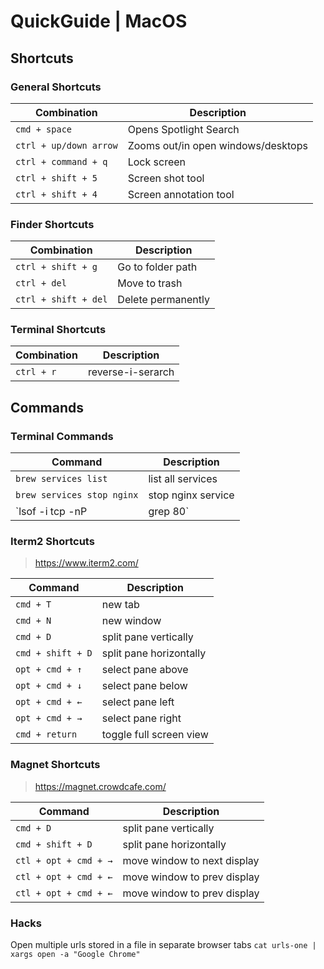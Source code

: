 # QuickGuide | MacOS

## Shortcuts

### General Shortcuts

| Combination | Description |
| --- | --- |
| `cmd + space` | Opens Spotlight Search |
| `ctrl + up/down arrow` | Zooms out/in open windows/desktops |
| `ctrl + command + q` | Lock screen |
| `ctrl + shift + 5` | Screen shot tool |
| `ctrl + shift + 4` | Screen annotation tool |

### Finder Shortcuts

| Combination | Description |
| --- | --- |
| `ctrl + shift + g` | Go to folder path |
| `ctrl + del` | Move to trash |
| `ctrl + shift + del` | Delete permanently |

### Terminal Shortcuts

| Combination | Description |
| --- | --- |
| `ctrl + r` | reverse-i-serarch |

## Commands

### Terminal Commands

| Command | Description |
| --- | --- |
| `brew services list` | list all services |
| `brew services stop nginx` | stop nginx service |
| `lsof -i tcp -nP | grep 80` | list all files using tcp protocol, with network numbers and portnumbers, then greps for 80 |

### Iterm2 Shortcuts

> <https://www.iterm2.com/>

| Command | Description |
| --- | --- |
| `cmd + T` | new tab |
| `cmd + N` | new window |
| `cmd + D` | split pane vertically |
| `cmd + shift + D` | split pane horizontally |
| `opt + cmd + ↑` | select pane above |
| `opt + cmd + ↓` | select pane below |
| `opt + cmd + ←` | select pane left |
| `opt + cmd + →` | select pane right |
| `cmd + return` | toggle full screen view |

### Magnet Shortcuts

> <https://magnet.crowdcafe.com/>

| Command | Description |
| --- | --- |
| `cmd + D` | split pane vertically |
| `cmd + shift + D` | split pane horizontally |
| `ctl + opt + cmd + →` | move window to next display |
| `ctl + opt + cmd + ←` | move window to prev display |
| `ctl + opt + cmd + ←` | move window to prev display |

### Hacks

Open multiple urls stored in a file in separate browser tabs
`cat urls-one | xargs open -a "Google Chrome"`
